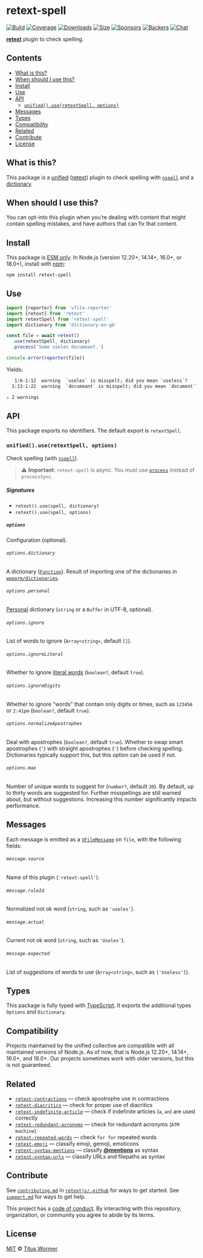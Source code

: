 # retext-spell

[![Build][build-badge]][build]
[![Coverage][coverage-badge]][coverage]
[![Downloads][downloads-badge]][downloads]
[![Size][size-badge]][size]
[![Sponsors][sponsors-badge]][collective]
[![Backers][backers-badge]][collective]
[![Chat][chat-badge]][chat]

**[retext][]** plugin to check spelling.

## Contents

*   [What is this?](#what-is-this)
*   [When should I use this?](#when-should-i-use-this)
*   [Install](#install)
*   [Use](#use)
*   [API](#api)
    *   [`unified().use(retextSpell, options)`](#unifieduseretextspell-options)
*   [Messages](#messages)
*   [Types](#types)
*   [Compatibility](#compatibility)
*   [Related](#related)
*   [Contribute](#contribute)
*   [License](#license)

## What is this?

This package is a [unified][] ([retext][]) plugin to check spelling with
[`nspell`][nspell] and a [dictionary][dictionaries].

## When should I use this?

You can opt-into this plugin when you’re dealing with content that might contain
spelling mistakes, and have authors that can fix that content.

## Install

This package is [ESM only][esm].
In Node.js (version 12.20+, 14.14+, 16.0+, or 18.0+), install with [npm][]:

```sh
npm install retext-spell
```

## Use

```js
import {reporter} from 'vfile-reporter'
import {retext} from 'retext'
import retextSpell from 'retext-spell'
import dictionary from 'dictionary-en-gb'

const file = await retext()
  .use(retextSpell, dictionary)
  .process('Some useles documeant.')

console.error(reporter(file))
```

Yields:

```txt
   1:6-1:12  warning  `useles` is misspelt; did you mean `useless`?      useles     retext-spell
  1:13-1:22  warning  `documeant` is misspelt; did you mean `document`?  documeant  retext-spell

⚠ 2 warnings
```

## API

This package exports no identifiers.
The default export is `retextSpell`.

### `unified().use(retextSpell, options)`

Check spelling (with [`nspell`][nspell]).

> ⚠️ **Important**: `retext-spell` is async.
> You must use [`process`][process] instead of `processSync`.

##### Signatures

*   `retext().use(spell, dictionary)`
*   `retext().use(spell, options)`

##### `options`

Configuration (optional).

###### `options.dictionary`

A dictionary ([`Function`][dictionaries]).
Result of importing one of the dictionaries in
[`wooorm/dictionaries`][dictionaries].

###### `options.personal`

[Personal][] dictionary (`string` or a `Buffer` in UTF-8, optional).

###### `options.ignore`

List of words to ignore (`Array<string>`, default `[]`).

###### `options.ignoreLiteral`

Whether to ignore [literal words][literal] (`boolean?`, default `true`).

###### `options.ignoreDigits`

Whether to ignore “words” that contain only digits or times, such as
`123456` or `2:41pm` (`boolean?`, default `true`).

###### `options.normalizeApostrophes`

Deal with apostrophes (`boolean?`, default `true`).
Whether to swap smart apostrophes (`’`) with straight apostrophes (`'`) before
checking spelling.
Dictionaries typically support this, but this option can be used if not.

###### `options.max`

Number of unique words to suggest for (`number?`, default `30`).
By default, up to thirty words are suggested for.
Further misspellings are still warned about, but without suggestions.
Increasing this number significantly impacts performance.

## Messages

Each message is emitted as a [`VFileMessage`][vfile-message] on `file`, with
the following fields:

###### `message.source`

Name of this plugin (`'retext-spell'`).

###### `message.ruleId`

Normalized not ok word (`string`, such as `'useles'`).

###### `message.actual`

Current not ok word (`string`, such as `'Useles'`).

###### `message.expected`

List of suggestions of words to use (`Array<string>`, such as `['Useless']`).

## Types

This package is fully typed with [TypeScript][].
It exports the additional types `Options` and `Dictionary`.

## Compatibility

Projects maintained by the unified collective are compatible with all maintained
versions of Node.js.
As of now, that is Node.js 12.20+, 14.14+, 16.0+, and 18.0+.
Our projects sometimes work with older versions, but this is not guaranteed.

## Related

*   [`retext-contractions`](https://github.com/retextjs/retext-contractions)
    — check apostrophe use in contractions
*   [`retext-diacritics`](https://github.com/retextjs/retext-diacritics)
    — check for proper use of diacritics
*   [`retext-indefinite-article`](https://github.com/retextjs/retext-indefinite-article)
    — check if indefinite articles (`a`, `an`) are used correctly
*   [`retext-redundant-acronyms`](https://github.com/retextjs/retext-redundant-acronyms)
    — check for redundant acronyms (`ATM machine`)
*   [`retext-repeated-words`](https://github.com/retextjs/retext-repeated-words)
    — check `for for` repeated words
*   [`retext-emoji`](https://github.com/retextjs/retext-emoji)
    — classify emoji, gemoji, emoticons
*   [`retext-syntax-mentions`](https://github.com/retextjs/retext-syntax-mentions)
    — classify [**@mentions**](https://github.com/blog/821) as syntax
*   [`retext-syntax-urls`](https://github.com/retextjs/retext-syntax-urls)
    — classify URLs and filepaths as syntax

## Contribute

See [`contributing.md`][contributing] in [`retextjs/.github`][health] for ways
to get started.
See [`support.md`][support] for ways to get help.

This project has a [code of conduct][coc].
By interacting with this repository, organization, or community you agree to
abide by its terms.

## License

[MIT][license] © [Titus Wormer][author]

<!-- Definitions -->

[build-badge]: https://github.com/retextjs/retext-spell/workflows/main/badge.svg

[build]: https://github.com/retextjs/retext-spell/actions

[coverage-badge]: https://img.shields.io/codecov/c/github/retextjs/retext-spell.svg

[coverage]: https://codecov.io/github/retextjs/retext-spell

[downloads-badge]: https://img.shields.io/npm/dm/retext-spell.svg

[downloads]: https://www.npmjs.com/package/retext-spell

[size-badge]: https://img.shields.io/bundlephobia/minzip/retext-spell.svg

[size]: https://bundlephobia.com/result?p=retext-spell

[sponsors-badge]: https://opencollective.com/unified/sponsors/badge.svg

[backers-badge]: https://opencollective.com/unified/backers/badge.svg

[collective]: https://opencollective.com/unified

[chat-badge]: https://img.shields.io/badge/chat-discussions-success.svg

[chat]: https://github.com/retextjs/retext/discussions

[npm]: https://docs.npmjs.com/cli/install

[esm]: https://gist.github.com/sindresorhus/a39789f98801d908bbc7ff3ecc99d99c

[typescript]: https://www.typescriptlang.org

[health]: https://github.com/retextjs/.github

[contributing]: https://github.com/retextjs/.github/blob/main/contributing.md

[support]: https://github.com/retextjs/.github/blob/main/support.md

[coc]: https://github.com/retextjs/.github/blob/main/code-of-conduct.md

[license]: license

[author]: https://wooorm.com

[unified]: https://github.com/unifiedjs/unified

[retext]: https://github.com/retextjs/retext

[vfile-message]: https://github.com/vfile/vfile-message

[literal]: https://github.com/syntax-tree/nlcst-is-literal#isliteralparent-index

[process]: https://github.com/unifiedjs/unified#processorprocessfilevalue-done

[dictionaries]: https://github.com/wooorm/dictionaries

[nspell]: https://github.com/wooorm/nspell

[personal]: https://github.com/wooorm/nspell#personal-dictionary-documents
